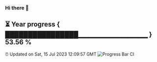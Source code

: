 ### Hi there 👋
⏳ Year progress { ████████████████▁▁▁▁▁▁▁▁▁▁▁▁▁▁ } 53.56 %
---
⏰ Updated on Sat, 15 Jul 2023 12:09:57 GMT
![Progress Bar CI](https://github.com/Moyi321/Moyi321/workflows/Progress%20Bar%20CI/badge.svg)
